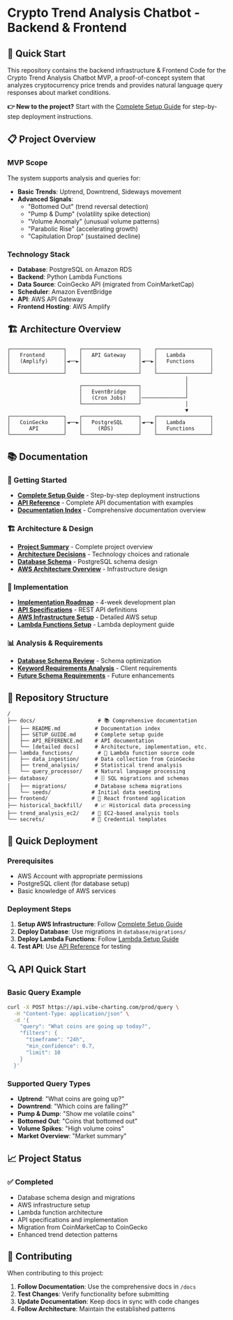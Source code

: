 # Crypto Trend Analysis Chatbot - Backend & Frontend

## 🚀 Quick Start

This repository contains the backend infrastructure & Frontend Code for the Crypto Trend Analysis Chatbot MVP, a proof-of-concept system that analyzes cryptocurrency price trends and provides natural language query responses about market conditions.

**👉 New to the project?** Start with the [Complete Setup Guide](docs/SETUP_GUIDE.md) for step-by-step deployment instructions.

## 📋 Project Overview

### MVP Scope

The system supports analysis and queries for:
- **Basic Trends**: Uptrend, Downtrend, Sideways movement
- **Advanced Signals**: 
  - "Bottomed Out" (trend reversal detection)
  - "Pump & Dump" (volatility spike detection)
  - "Volume Anomaly" (unusual volume patterns)
  - "Parabolic Rise" (accelerating growth)
  - "Capitulation Drop" (sustained decline)

### Technology Stack

- **Database**: PostgreSQL on Amazon RDS
- **Backend**: Python Lambda Functions
- **Data Source**: CoinGecko API (migrated from CoinMarketCap)
- **Scheduler**: Amazon EventBridge
- **API**: AWS API Gateway
- **Frontend Hosting**: AWS Amplify

## 🏗️ Architecture Overview

```
┌─────────────────┐    ┌──────────────────┐    ┌─────────────────┐
│   Frontend      │    │   API Gateway    │    │   Lambda        │
│   (Amplify)     │◄──►│                  │◄──►│   Functions     │
│                 │    │                  │    │                 │
└─────────────────┘    └──────────────────┘    └─────────────────┘
                                                         │
                       ┌──────────────────┐              │
                       │   EventBridge    │              │
                       │   (Cron Jobs)    │──────────────┘
                       └──────────────────┘              │
                                                         ▼
┌─────────────────┐    ┌──────────────────┐    ┌─────────────────┐
│   CoinGecko     │◄──►│   PostgreSQL     │◄──►│   Lambda        │
│      API        │    │     (RDS)        │    │   Functions     │
└─────────────────┘    └──────────────────┘    └─────────────────┘
```

## 📚 Documentation

### 🎯 Getting Started
- **[Complete Setup Guide](docs/SETUP_GUIDE.md)** - Step-by-step deployment instructions
- **[API Reference](docs/API_REFERENCE.md)** - Complete API documentation with examples
- **[Documentation Index](docs/README.md)** - Comprehensive documentation overview

### 🏗️ Architecture & Design
- **[Project Summary](docs/00-project-summary.md)** - Complete project overview
- **[Architecture Decisions](docs/01-architecture-decisions.md)** - Technology choices and rationale
- **[Database Schema](docs/02-database-schema.md)** - PostgreSQL schema design
- **[AWS Architecture Overview](docs/aws-architecture-overview.md)** - Infrastructure design

### 🔧 Implementation
- **[Implementation Roadmap](docs/03-implementation-roadmap.md)** - 4-week development plan
- **[API Specifications](docs/04-api-specifications.md)** - REST API definitions
- **[AWS Infrastructure Setup](docs/05-aws-infrastructure-setup.md)** - Detailed AWS setup
- **[Lambda Functions Setup](docs/07-lambda-functions-setup.md)** - Lambda deployment guide

### 📊 Analysis & Requirements
- **[Database Schema Review](docs/10-database-schema-review.md)** - Schema optimization
- **[Keyword Requirements Analysis](docs/11-keyword-requirements-analysis.md)** - Client requirements
- **[Future Schema Requirements](docs/12-future-schema-requirements.md)** - Future enhancements

## 📁 Repository Structure

```
/
├── docs/                    # 📚 Comprehensive documentation
│   ├── README.md           # Documentation index
│   ├── SETUP_GUIDE.md      # Complete setup guide
│   ├── API_REFERENCE.md    # API documentation
│   └── [detailed docs]     # Architecture, implementation, etc.
├── lambda_functions/        # 🔧 Lambda function source code
│   ├── data_ingestion/     # Data collection from CoinGecko
│   ├── trend_analysis/     # Statistical trend analysis
│   └── query_processor/    # Natural language processing
├── database/               # 🗄️ SQL migrations and schemas
│   ├── migrations/         # Database schema migrations
│   └── seeds/             # Initial data seeding
├── frontend/              # 🎨 React frontend application
├── historical_backfill/    # 📈 Historical data processing
├── trend_analysis_ec2/    # 🔬 EC2-based analysis tools
└── secrets/               # 🔐 Credential templates
```

## 🚀 Quick Deployment

### Prerequisites
- AWS Account with appropriate permissions
- PostgreSQL client (for database setup)
- Basic knowledge of AWS services

### Deployment Steps
1. **Setup AWS Infrastructure**: Follow [Complete Setup Guide](docs/SETUP_GUIDE.md)
2. **Deploy Database**: Use migrations in `database/migrations/`
3. **Deploy Lambda Functions**: Follow [Lambda Setup Guide](docs/07-lambda-functions-setup.md)
4. **Test API**: Use [API Reference](docs/API_REFERENCE.md) for testing


## 🔍 API Quick Start

### Basic Query Example

```bash
curl -X POST https://api.vibe-charting.com/prod/query \
  -H "Content-Type: application/json" \
  -d '{
    "query": "What coins are going up today?",
    "filters": {
      "timeframe": "24h",
      "min_confidence": 0.7,
      "limit": 10
    }
  }'
```

### Supported Query Types
- **Uptrend**: "What coins are going up?"
- **Downtrend**: "Which coins are falling?"
- **Pump & Dump**: "Show me volatile coins"
- **Bottomed Out**: "Coins that bottomed out"
- **Volume Spikes**: "High volume coins"
- **Market Overview**: "Market summary"

## 📈 Project Status

### ✅ Completed
- Database schema design and migrations
- AWS infrastructure setup
- Lambda function architecture
- API specifications and implementation
- Migration from CoinMarketCap to CoinGecko
- Enhanced trend detection patterns


## 🤝 Contributing

When contributing to this project:

1. **Follow Documentation**: Use the comprehensive docs in `/docs`
2. **Test Changes**: Verify functionality before submitting
3. **Update Documentation**: Keep docs in sync with code changes
4. **Follow Architecture**: Maintain the established patterns


